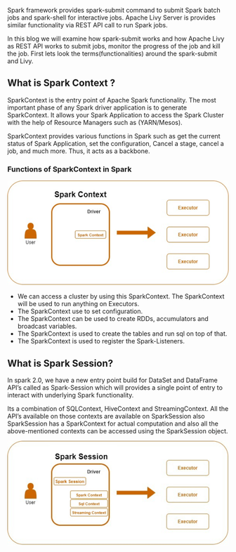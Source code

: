 Spark framework provides spark-submit command to submit Spark batch jobs and spark-shell for interactive jobs.  Apache Livy Server is provides similar functionality via REST API call to run Spark jobs.

In this blog we will examine how spark-submit works and how Apache Livy as REST API works to submit jobs, monitor the progress of the job and kill the job. First lets look the terms(functionalities) around the spark-submit and Livy.

## What is Spark Context ?
SparkContext is the entry point of Apache Spark functionality. The most important phase of any Spark driver application is to generate SparkContext. It allows your Spark Application to access the Spark Cluster with the help of Resource Managers such as (YARN/Mesos).

SparkContext provides various functions in Spark such as get the current status of Spark Application, set the configuration, Cancel a stage, cancel a job, and much more. Thus, it acts as a backbone.

### Functions of SparkContext in Spark

![Spark](https://github.com/gurditsingh/blog/blob/gh-pages/_screenshots/sep5_sparkcontext.jpg?raw=true)

 - We can access a cluster by using this SparkContext. The SparkContext will be used to run anything on Executors.
 - The SparkContext use to set configuration.
 - The SparkContext can be used to create RDDs, accumulators and broadcast variables.
 - The SparkContext is used to create the tables and run sql on top of that.
 - The SparkContext is used to register the Spark-Listeners.

## What is Spark Session?
In spark 2.0, we have a new entry point build for DataSet and DataFrame API’s called as Spark-Session which will provides a single point of entry to interact with underlying Spark functionality.

Its a combination of SQLContext, HiveContext and StreamingContext. All the API’s available on those contexts are available on SparkSession also SparkSession has a SparkContext for actual computation and also all the above-mentioned contexts can be accessed using the SparkSession object.

![Spark](https://github.com/gurditsingh/blog/blob/gh-pages/_screenshots/sep5_spark_session.jpg?raw=true)
<!--stackedit_data:
eyJoaXN0b3J5IjpbLTE3MDk3OTg4NzYsLTEyNTIxMTU0MDIsLT
E4NjkzNDgyNTIsLTI4MDEwMDA1NiwtMTI0MzUzMDg1NiwtMjY3
OTM1ODMxLDExMTEzNDM4NzgsMTQ0MjA1MTE3NywtNjM4MTQ2ND
MsLTc2NDE4NjY2MywyNjk1MzUzMzYsLTgwMDM2Nzg3LDE1NDAy
NzY1NDksMTY3Mzg4NTA3NywtMzY2NTA5NTE4LC0xNTE3MTA1MT
Y2LC01Njc4MTA3NDYsMTMzMDExMTc1LC0xNjU4MTc4ODM4LDE4
NTEyMjg4NDNdfQ==
-->